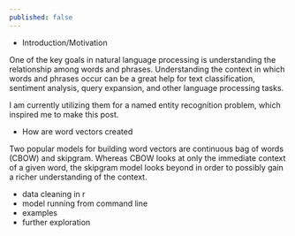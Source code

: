 ```yaml
---
published: false
---
```

- Introduction/Motivation

One of the key goals in natural language processing is understanding the relationship among words and phrases. Understanding the context in which words and phrases occur can be a great help for text classification, sentiment analysis, query expansion, and other language processing tasks.

I am currently utilizing them for a named entity recognition problem, which inspired me to make this post.

- How are word vectors created

Two popular models for building word vectors are continuous bag of words (CBOW) and skipgram. Whereas CBOW looks at only the immediate context of a given word, the skipgram model looks beyond in order to possibly gain a richer understanding of the context.

- data cleaning in r
- model running from command line
- examples
- further exploration